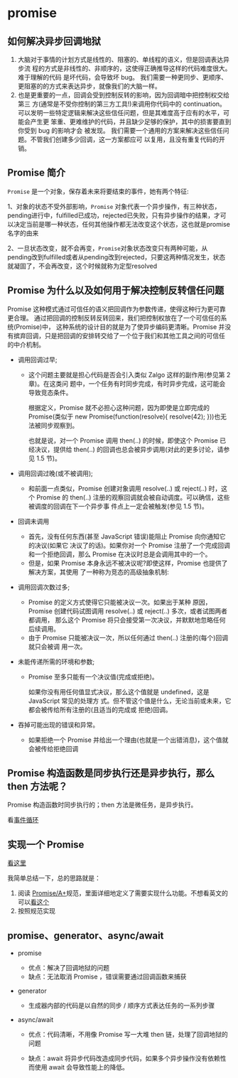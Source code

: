 # promise

## 如何解决异步回调地狱

1. 大脑对于事情的计划方式是线性的、阻塞的、单线程的语义，但是回调表达异步流 程的方式是非线性的、非顺序的，这使得正确推导这样的代码难度很大。难于理解的代码 是坏代码，会导致坏 bug。
   我们需要一种更同步、更顺序、更阻塞的的方式来表达异步，就像我们的大脑一样。
2. 也是更重要的一点，回调会受到控制反转的影响，因为回调暗中把控制权交给第三 方(通常是不受你控制的第三方工具!)来调用你代码中的 continuation。可以发明一些特定逻辑来解决这些信任问题，但是其难度高于应有的水平，可能会产生更 笨重、更难维护的代码，并且缺少足够的保护，其中的损害要直到你受到 bug 的影响才会 被发现。
   我们需要一个通用的方案来解决这些信任问题。不管我们创建多少回调，这一方案都应可 以复用，且没有重复代码的开销。

## Promise 简介

`Promise` 是一个对象，保存着未来将要结束的事件，她有两个特征:

1、对象的状态不受外部影响，`Promise` 对象代表一个异步操作，有三种状态，pending进行中，fulfilled已成功，rejected已失败，只有异步操作的结果，才可以决定当前是哪一种状态，任何其他操作都无法改变这个状态，这也就是promise名字的由来

2、一旦状态改变，就不会再变，`Promise`对象状态改变只有两种可能，从pending改到fulfilled或者从pending改到rejected，只要这两种情况发生，状态就凝固了，不会再改变，这个时候就称为定型resolved

## Promise 为什么以及如何用于解决控制反转信任问题

Promise 这种模式通过可信任的语义把回调作为参数传递，使得这种行为更可靠更合理。 通过把回调的控制反转反转回来，我们把控制权放在了一个可信任的系统(Promise)中， 这种系统的设计目的就是为了使异步编码更清晰。Promise 并没有摈弃回调，只是把回调的安排转交给了一个位于我们和其他工具之间的可信任 的中介机制。

- 调用回调过早;

  - 这个问题主要就是担心代码是否会引入类似 Zalgo 这样的副作用(参见第 2 章)。在这类问 题中，一个任务有时同步完成，有时异步完成，这可能会导致竞态条件。

    根据定义，Promise 就不必担心这种问题，因为即使是立即完成的 Promise(类似于 new Promise(function(resolve){ resolve(42); }))也无法被同步观察到。

    也就是说，对一个 Promise 调用 then(..) 的时候，即使这个 Promise 已经决议，提供给 then(..) 的回调也总会被异步调用(对此的更多讨论，请参见 1.5 节)。

- 调用回调过晚(或不被调用); 

  - 和前面一点类似，Promise 创建对象调用 resolve(..) 或 reject(..) 时，这个 Promise 的 then(..) 注册的观察回调就会被自动调度。可以确信，这些被调度的回调在下一个异步事 件点上一定会被触发(参见 1.5 节)。

- 回调未调用

  - 首先，没有任何东西(甚至 JavaScript 错误)能阻止 Promise 向你通知它的决议(如果它 决议了的话)。如果你对一个 Promise 注册了一个完成回调和一个拒绝回调，那么 Promise 在决议时总是会调用其中的一个。
  - 但是，如果 Promise 本身永远不被决议呢?即使这样，Promise 也提供了解决方案，其使用 了一种称为竞态的高级抽象机制:

- 调用回调次数过多;

  - Promise 的定义方式使得它只能被决议一次。如果出于某种 原因，Promise 创建代码试图调用 resolve(..) 或 reject(..) 多次，或者试图两者都调用， 那么这个 Promise 将只会接受第一次决议，并默默地忽略任何后续调用。
  - 由于 Promise 只能被决议一次，所以任何通过 then(..) 注册的(每个)回调就只会被调 用一次。

- 未能传递所需的环境和参数;

  - Promise 至多只能有一个决议值(完成或拒绝)。

    如果你没有用任何值显式决议，那么这个值就是 undefined，这是 JavaScript 常见的处理方 式。但不管这个值是什么，无论当前或未来，它都会被传给所有注册的(且适当的完成或 拒绝)回调。

- 吞掉可能出现的错误和异常。

  - 如果拒绝一个 Promise 并给出一个理由(也就是一个出错消息)，这个值就会被传给拒绝回调

## Promise 构造函数是同步执行还是异步执行，那么 then 方法呢？

Promise 构造函数时同步执行的；then 方法是微任务，是异步执行。

看[事件循环](js-basic/event_loop.md)



## 实现一个 Promise

[看这里](https://github.com/forthealllight/blog/issues/4)

我简单总结一下，总的思路就是：

1. 阅读 [Promise/A+](https://promisesaplus.com/)规范，里面详细地定义了需要实现什么功能。不想看英文的可以[看这个](https://www.ituring.com.cn/article/66566)
2. 按照规范实现

## promise、generator、async/await

- promise

  - 优点：解决了回调地狱的问题
  - 缺点：无法取消 Promise ，错误需要通过回调函数来捕获

- generator

  - 生成器内部的代码是以自然的同步 / 顺序方式表达任务的一系列步骤

- async/await

  - 优点：代码清晰，不用像 Promise 写一大堆 then 链，处理了回调地狱的问题

  - 缺点：await 将异步代码改造成同步代码，如果多个异步操作没有依赖性而使用 await 会导致性能上的降低。